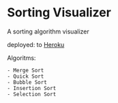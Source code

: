 # Sorting Visualizer

A sorting algorithm visualizer

deployed: to [Heroku](https://davey4-sorting-visualizer.herokuapp.com/)

Algoritms:

    - Merge Sort
    - Quick Sort
    - Bubble Sort
    - Insertion Sort
    - Selection Sort
